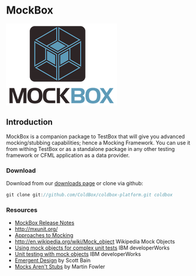 # MockBox

![MockBox](../images/MockBox_300.png)

## Introduction
MockBox is a companion package to TestBox that will give you advanced mocking/stubbing capabilities; hence a Mocking Framework. You can use it from withing TestBox or as a standalone package in any other testing framework or CFML application as a data provider.

### Download
Download from our [downloads page](http://www.coldbox.org/download) or clone via github:

```javascript
git clone git://github.com/ColdBox/coldbox-platform.git coldbox
```

### Resources

* [MockBox Release Notes](http://mxunit.org/)
* http://mxunit.org/
* [Approaches to Mocking](http://www.onjava.com/pub/a/onjava/2004/02/11/mocks.html)
* http://en.wikipedia.org/wiki/Mock_object Wikipedia Mock Objects
* [Using mock objects for complex unit tests](http://www.ibm.com/us/en/) IBM developerWorks
* [Unit testing with mock objects](http://www.ibm.com/developerworks/library/j-mocktest/index.html) IBM developerWorks
* [Emergent Design](http://www.netobjectives.com/resources/books/emergent-design) by Scott Bain
* [Mocks Aren't Stubs](http://martinfowler.com/articles/mocksArentStubs.html) by Martin Fowler

